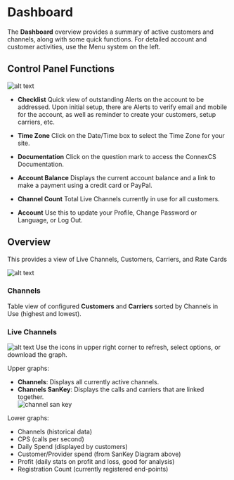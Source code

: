 # Dashboard

The **Dashboard** overview provides a summary of active customers and channels, along with some quick functions. For detailed account and customer activities, use the Menu system on the left.  

## Control Panel Functions
![alt text][top of page]

+ **Checklist** Quick view of outstanding Alerts on the account to be addressed. Upon initial setup, there are Alerts to verify email and mobile for the account, as well as reminder to create your customers, setup carriers, etc. 

+ **Time Zone** Click on the Date/Time box to select the Time Zone for your site. 

+ **Documentation** Click on the question mark to access the ConnexCS Documentation.

+ **Account Balance** Displays the current account balance and a link to make a payment using a credit card or PayPal. 

+ **Channel Count** Total Live Channels currently in use for all customers.

+ **Account** Use this to update your Profile, Change Password or Language, or Log Out.


## Overview
This provides a view of Live Channels, Customers, Carriers, and Rate Cards

![alt text][dashboard]

### Channels 
Table view of configured **Customers** and **Carriers** sorted by Channels in Use (highest and lowest).

### Live Channels

![alt text][profit] Use the icons in upper right corner to refresh, select options, or download the graph.

Upper graphs:

+ **Channels**: Displays all currently active channels.  
+ **Channels SanKey**: Displays the calls and carriers that are linked together.<br>![channel san key](/misc/img/dashboardchannelsankey.png)

Lower graphs:

+ Channels (historical data)
+ CPS (calls per second)
+ Daily Spend (displayed by customers)
+ Customer/Provider spend (from SanKey Diagram above)
+ Profit (daily stats on profit and loss, good for analysis)
+ Registration Count (currently registered end-points)


[top of page]: /misc/img/topofpage.png "Top of Page"
[dashboard]: /misc/img/dashboard.png "Dashboard"
[profit]: /misc/img/profit.png "Graph Actions"
<!--stackedit_data:
eyJoaXN0b3J5IjpbLTE4NDM0MTgyODBdfQ==
-->